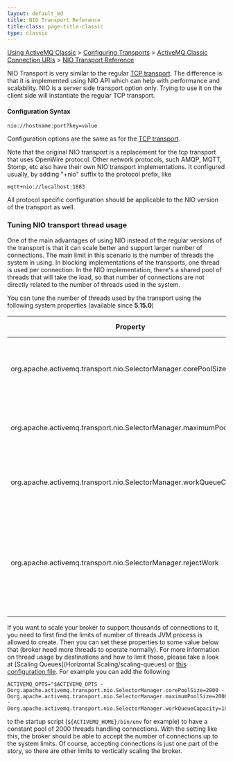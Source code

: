 ```yaml
---
layout: default_md
title: NIO Transport Reference 
title-class: page-title-classic
type: classic
---
```


[Using ActiveMQ Classic](using-activemq-classic) > [Configuring Transports](configuring-transports) > [ActiveMQ Classic Connection URIs](activemq-classic-connection-uris) > [NIO Transport Reference](nio-transport-reference)


NIO Transport is very similar to the regular [TCP transport](tcp-transport-reference). The difference is that it is implemented using NIO API which can help with performance and scalability. NIO is a server side transport option only. Trying to use it on the client side will instantiate the regular TCP transport.

#### Configuration Syntax
```
nio://hostname:port?key=value
```
Configuration options are the same as for the [TCP transport](tcp-transport-reference).

Note that the original NIO transport is a replacement for the tcp transport that uses OpenWire protocol. Other network protocols, such AMQP, MQTT, Stomp, etc also have their own NIO transport implementations. It configured usually, by adding "+nio" suffix to the protocol prefix, like
```
mqtt+nio://localhost:1883
```
All protocol specific configuration should be applicable to the NIO version of the transport as well.

### Tuning NIO transport thread usage

One of the main advantages of using NIO instead of the regular versions of the transport is that it can scale better and support larger number of connections. The main limit in this scenario is the number of threads the system in using. In blocking implementations of the transports, one thread is used per connection. In the NIO implementation, there's a shared pool of threads that will take the load, so that number of connections are not directly related to the number of threads used in the system.

You can tune the number of threads used by the transport using the following system properties (available since **5.15.0**)

Property|Default value|Description
---|---|---
org.apache.activemq.transport.nio.SelectorManager.corePoolSize|10|The number of threads to keep in the pool, even if they are idle
org.apache.activemq.transport.nio.SelectorManager.maximumPoolSize|1024|The maximum number of threads to allow in the pool
org.apache.activemq.transport.nio.SelectorManager.workQueueCapacity| 0| The max work queue depth before growing the pool
org.apache.activemq.transport.nio.SelectorManager.rejectWork|false|Allow work to be rejected with an IOException when capacity is reached such that existing QOS can be preserved

If you want to scale your broker to support thousands of connections to it, you need to first find the limits of number of threads JVM process is allowed to create. Then you can set these properties to some value below that (broker need more threads to operate normally). For more information on thread usage by destinations and how to limit those, please take a look at [Scaling Queues](Horizontal Scaling/scaling-queues) or [this configuration file](http://svn.apache.org/repos/asf/activemq/trunk/assembly/src/sample-conf/activemq-scalability.xml). For example you can add the following
```
ACTIVEMQ_OPTS="$ACTIVEMQ_OPTS -Dorg.apache.activemq.transport.nio.SelectorManager.corePoolSize=2000 -Dorg.apache.activemq.transport.nio.SelectorManager.maximumPoolSize=2000 -Dorg.apache.activemq.transport.nio.SelectorManager.workQueueCapacity=1024"
```
to the startup script (`${ACTIVEMQ_HOME}/bin/env` for example) to have a constant pool of 2000 threads handling connections. With the setting like this, the broker should be able to accept the number of connections up to the system limits. Of course, accepting connections is just one part of the story, so there are other limits to vertically scaling the broker.


